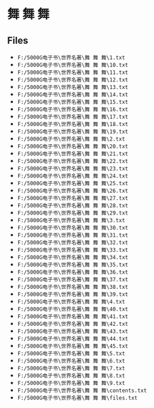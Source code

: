 # 舞 舞 舞

## Files

- `F:/5000G电子书\世界名著\舞 舞 舞\1.txt`
- `F:/5000G电子书\世界名著\舞 舞 舞\10.txt`
- `F:/5000G电子书\世界名著\舞 舞 舞\11.txt`
- `F:/5000G电子书\世界名著\舞 舞 舞\12.txt`
- `F:/5000G电子书\世界名著\舞 舞 舞\13.txt`
- `F:/5000G电子书\世界名著\舞 舞 舞\14.txt`
- `F:/5000G电子书\世界名著\舞 舞 舞\15.txt`
- `F:/5000G电子书\世界名著\舞 舞 舞\16.txt`
- `F:/5000G电子书\世界名著\舞 舞 舞\17.txt`
- `F:/5000G电子书\世界名著\舞 舞 舞\18.txt`
- `F:/5000G电子书\世界名著\舞 舞 舞\19.txt`
- `F:/5000G电子书\世界名著\舞 舞 舞\2.txt`
- `F:/5000G电子书\世界名著\舞 舞 舞\20.txt`
- `F:/5000G电子书\世界名著\舞 舞 舞\21.txt`
- `F:/5000G电子书\世界名著\舞 舞 舞\22.txt`
- `F:/5000G电子书\世界名著\舞 舞 舞\23.txt`
- `F:/5000G电子书\世界名著\舞 舞 舞\24.txt`
- `F:/5000G电子书\世界名著\舞 舞 舞\25.txt`
- `F:/5000G电子书\世界名著\舞 舞 舞\26.txt`
- `F:/5000G电子书\世界名著\舞 舞 舞\27.txt`
- `F:/5000G电子书\世界名著\舞 舞 舞\28.txt`
- `F:/5000G电子书\世界名著\舞 舞 舞\29.txt`
- `F:/5000G电子书\世界名著\舞 舞 舞\3.txt`
- `F:/5000G电子书\世界名著\舞 舞 舞\30.txt`
- `F:/5000G电子书\世界名著\舞 舞 舞\31.txt`
- `F:/5000G电子书\世界名著\舞 舞 舞\32.txt`
- `F:/5000G电子书\世界名著\舞 舞 舞\33.txt`
- `F:/5000G电子书\世界名著\舞 舞 舞\34.txt`
- `F:/5000G电子书\世界名著\舞 舞 舞\35.txt`
- `F:/5000G电子书\世界名著\舞 舞 舞\36.txt`
- `F:/5000G电子书\世界名著\舞 舞 舞\37.txt`
- `F:/5000G电子书\世界名著\舞 舞 舞\38.txt`
- `F:/5000G电子书\世界名著\舞 舞 舞\39.txt`
- `F:/5000G电子书\世界名著\舞 舞 舞\4.txt`
- `F:/5000G电子书\世界名著\舞 舞 舞\40.txt`
- `F:/5000G电子书\世界名著\舞 舞 舞\41.txt`
- `F:/5000G电子书\世界名著\舞 舞 舞\42.txt`
- `F:/5000G电子书\世界名著\舞 舞 舞\43.txt`
- `F:/5000G电子书\世界名著\舞 舞 舞\44.txt`
- `F:/5000G电子书\世界名著\舞 舞 舞\45.txt`
- `F:/5000G电子书\世界名著\舞 舞 舞\5.txt`
- `F:/5000G电子书\世界名著\舞 舞 舞\6.txt`
- `F:/5000G电子书\世界名著\舞 舞 舞\7.txt`
- `F:/5000G电子书\世界名著\舞 舞 舞\8.txt`
- `F:/5000G电子书\世界名著\舞 舞 舞\9.txt`
- `F:/5000G电子书\世界名著\舞 舞 舞\contents.txt`
- `F:/5000G电子书\世界名著\舞 舞 舞\files.txt`
